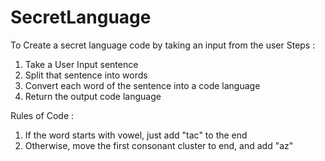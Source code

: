 # SecretLanguage
To Create a secret language code by taking an input from the user
Steps : 
1. Take a User Input sentence
2. Split that sentence into words
3. Convert each word of the sentence into a code language
4. Return the output code language

Rules of Code : 
1. If the word starts with vowel, just add "tac" to the end
2. Otherwise, move the first consonant cluster to end, and add "az"
